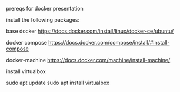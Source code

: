 prereqs for docker presentation

install the following packages:

base docker
https://docs.docker.com/install/linux/docker-ce/ubuntu/

docker compose
https://docs.docker.com/compose/install/#install-compose

docker-machine
https://docs.docker.com/machine/install-machine/


install virtualbox

sudo apt update
sudo apt install virtualbox
